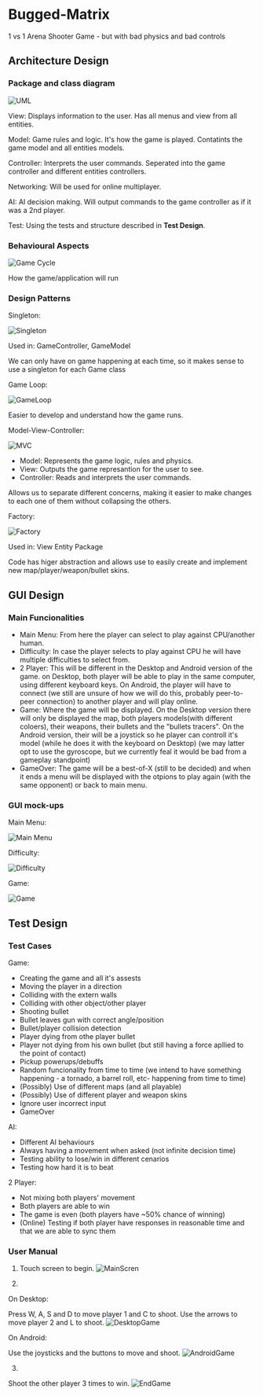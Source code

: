 # Bugged-Matrix
1 vs 1 Arena Shooter Game - but with bad physics and bad controls

## Architecture Design

### Package and class diagram

![UML](https://i.imgur.com/wKLChXX.png)

View: Displays information to the user. Has all menus and view from all entities.

Model: Game rules and logic. It's how the game is played. Contatints the game model and all entities models.

Controller: Interprets the user commands. Seperated into the game controller and different entities controllers.

Networking: Will be used for online multiplayer.

AI: AI decision making. Will output commands to the game controller as if it was a 2nd player.

Test: Using the tests and structure described in **Test Design**.

### Behavioural Aspects

![Game Cycle](https://i.imgur.com/BCBk0j0.png)

How the game/application will run

### Design Patterns

Singleton:

![Singleton](https://upload.wikimedia.org/wikipedia/commons/thumb/f/fb/Singleton_UML_class_diagram.svg/1200px-Singleton_UML_class_diagram.svg.png)

Used in: GameController, GameModel

We can only have on game happening at each time, so it makes sense to use a singleton for each Game class

Game Loop:

![GameLoop](http://gameprogrammingpatterns.com/images/game-loop-fixed.png)

Easier to develop and understand how the game runs.

Model-View-Controller:

![MVC](https://koenig-media.raywenderlich.com/uploads/2016/04/diagram-mvc-480x241.png)

- Model: Represents the game logic, rules and physics.
- View: Outputs the game represantion for the user to see.
- Controller: Reads and interprets the user commands.

Allows us to separate different concerns, making it easier to make changes to each one of them without collapsing the others.

Factory:

![Factory](https://upload.wikimedia.org/wikipedia/commons/4/43/W3sDesign_Factory_Method_Design_Pattern_UML.jpg)

Used in: View Entity Package

Code has higer abstraction and allows use to easily create and implement new map/player/weapon/bullet skins.

## GUI Design

### Main Funcionalities

- Main Menu: From here the player can select to play against CPU/another human.
- Difficulty: In case the player selects to play against CPU he will have multiple difficulties to select from.
- 2 Player: This will be different in the Desktop and Android version of the game. on Desktop, both player will be able to play in the same computer, using different keyboard keys. On Android, the player will have to connect (we still are unsure of how we will do this, probably peer-to-peer connection) to another player and will play online.
- Game: Where the game will be displayed. On the Desktop version there will only be displayed the map, both players models(with different coloers), their weapons, their bullets and the "bullets tracers". On the Android version, their will be a joystick so he player can controll it's model (while he does it with the keyboard on Desktop) (we may latter opt to use the gyroscope, but we currently feal it would be bad from a gameplay standpoint)
- GameOver: The game will be a best-of-X (still to be decided) and when it ends a menu will be displayed with the otpions to play again (with the same opponent) or back to main menu.

### GUI mock-ups

Main Menu:

![Main Menu](https://i.imgur.com/ug52QqS.png)

Difficulty:

![Difficulty](https://i.imgur.com/ZWYfE8I.png)

Game:

![Game](https://i.imgur.com/0AM3b1d.png)

## Test Design

### Test Cases
Game:
- Creating the game and all it's assests
- Moving the player in a direction
- Colliding with the extern walls
- Colliding with other object/other player
- Shooting bullet
- Bullet leaves gun with correct angle/position
- Bullet/player collision detection
- Player dying from othe player bullet
- Player not dying from his own bullet (but still having a force apllied to the point of contact)
- Pickup powerups/debuffs
- Random funcionality from time to time (we intend to have something happening - a tornado, a barrel roll, etc- happening from time to time)
- (Possibly) Use of different maps (and all playable)
- (Possibly) Use of different player and weapon skins
- Ignore user incorrect input
- GameOver

AI:
- Different AI behaviours
- Always having a movement when asked (not infinite decision time)
- Testing ability to lose/win in different cenarios
- Testing how hard it is to beat

2 Player:
- Not mixing both players' movement
- Both players are able to win
- The game is even (both players have ~50% chance of winning)
- (Online) Testing if both player have responses in reasonable time and that we are able to sync them

### User Manual
1. Touch screen to begin.
![MainScren](https://imgur.com/oAn6Olm.png)

2.
On Desktop:

Press W, A, S and D to move player 1 and C to shoot. Use the arrows to move player 2 and L to shoot.
![DesktopGame](https://imgur.com/OIbI70z.png)

On Android:

Use the joysticks and the buttons to move and shoot.
![AndroidGame](https://imgur.com/kThH4xA.png)

3.
Shoot the other player 3 times to win.
![EndGame](https://imgur.com/cF6eqXz.png)
